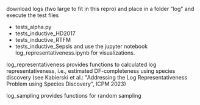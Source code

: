 download logs (two large to fit in this repro) and place in a folder "log" and execute the test files
- tests_alpha.py
- tests_inductive_HD2017
- tests_inductive_RTFM
- tests_inductive_Sepsis
and use the jupyter notebook log_representativeness.ipynb for visualizations.

log_representativeness provides functions to calculated log representativeness, i.e.,
estimated DF-completeness using species discovery
(see Kabierski et al.: "Addressing the Log Representativeness Problem using Species Discovery", ICPM 2023)

log_sampling provides functions for random sampling
